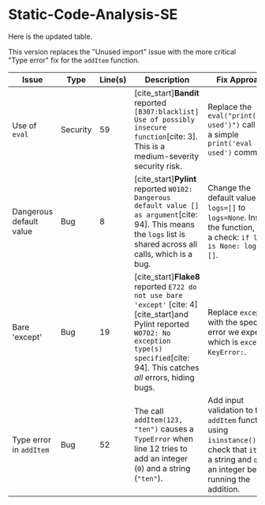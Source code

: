 # Static-Code-Analysis-SE

Here is the updated table.

This version replaces the "Unused import" issue with the more critical "Type error" fix for the `addItem` function.

| Issue | Type | Line(s) | Description | Fix Approach |
| --- | --- | --- | --- | --- |
| Use of `eval` | Security | 59 | [cite_start]**Bandit** reported `[B307:blacklist] Use of possibly insecure function`[cite: 3]. This is a medium-severity security risk. | Replace the `eval("print('eval used')")` call with a simple `print('eval used')` command. |
| Dangerous default value | Bug | 8 | [cite_start]**Pylint** reported `W0102: Dangerous default value [] as argument`[cite: 94]. This means the `logs` list is shared across all calls, which is a bug. | Change the default value `logs=[]` to `logs=None`. Inside the function, add a check: `if logs is None: logs = []`. |
| Bare 'except' | Bug | 19 | [cite_start]**Flake8** reported `E722 do not use bare 'except'` [cite: 4] [cite_start]and Pylint reported `W0702: No exception type(s) specified`[cite: 94]. This catches *all* errors, hiding bugs. | Replace `except:` with the specific error we expect, which is `except KeyError:`. |
| Type error in `addItem` | Bug | 52 | The call `addItem(123, "ten")` causes a `TypeError` when line 12 tries to add an integer (`0`) and a string (`"ten"`). | Add input validation to the `addItem` function using `isinstance()` to check that `item` is a string and `qty` is an integer before running the addition. |